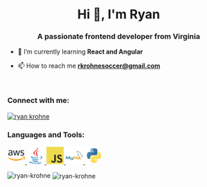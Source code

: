 <h1 align="center">Hi 👋, I'm Ryan</h1>
<h3 align="center">A passionate frontend developer from Virginia</h3>



- 🌱 I’m currently learning **React and Angular**

- 📫 How to reach me **rkrohnesoccer@gmail.com**

<br>
<h3 align="left">Connect with me:</h3>
<p align="left">
<a href="https://linkedin.com/in/ryan-krohne" target="blank"><img align="center" src="https://raw.githubusercontent.com/rahuldkjain/github-profile-readme-generator/master/src/images/icons/Social/linked-in-alt.svg" alt="ryan krohne" height="30" width="40" /></a>
</p>

<h3 align="left">Languages and Tools:</h3>
<p align="left"> <a href="https://aws.amazon.com" target="_blank" rel="noreferrer"> <img src="https://raw.githubusercontent.com/devicons/devicon/master/icons/amazonwebservices/amazonwebservices-original-wordmark.svg" alt="aws" width="40" height="40"/> </a> <a href="https://www.java.com" target="_blank" rel="noreferrer"> <img src="https://raw.githubusercontent.com/devicons/devicon/master/icons/java/java-original.svg" alt="java" width="40" height="40"/> </a> <a href="https://developer.mozilla.org/en-US/docs/Web/JavaScript" target="_blank" rel="noreferrer"> <img src="https://raw.githubusercontent.com/devicons/devicon/master/icons/javascript/javascript-original.svg" alt="javascript" width="40" height="40"/> </a> <a href="https://www.mysql.com/" target="_blank" rel="noreferrer"> <img src="https://raw.githubusercontent.com/devicons/devicon/master/icons/mysql/mysql-original-wordmark.svg" alt="mysql" width="40" height="40"/> </a> <a href="https://www.python.org" target="_blank" rel="noreferrer"> <img src="https://raw.githubusercontent.com/devicons/devicon/master/icons/python/python-original.svg" alt="python" width="40" height="40"/> </a></p>


<p><img align="left" src="https://github-readme-stats.vercel.app/api/top-langs?username=ryan-krohne&show_icons=true&locale=en&layout=compact" alt="ryan-krohne" /></p>

<p>&nbsp;<img align="center" src="https://github-readme-stats.vercel.app/api?username=ryan-krohne&show_icons=true&locale=en" alt="ryan-krohne" /></p>
